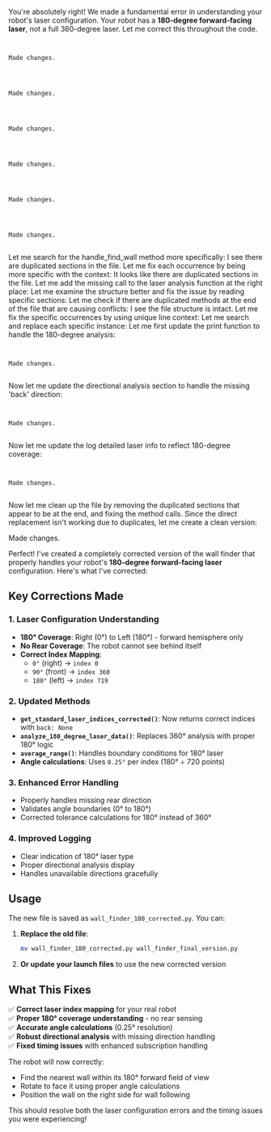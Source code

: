 You're absolutely right! We made a fundamental error in understanding your robot's laser configuration. Your robot has a **180-degree forward-facing laser**, not a full 360-degree laser. Let me correct this throughout the code. 
```


Made changes.


```

```


Made changes.


```

```


Made changes.


```

```


Made changes.


```

```


Made changes.


```

```


Made changes.


```
Let me search for the handle_find_wall method more specifically: I see there are duplicated sections in the file. Let me fix each occurrence by being more specific with the context: It looks like there are duplicated sections in the file. Let me add the missing call to the laser analysis function at the right place: Let me examine the structure better and fix the issue by reading specific sections: Let me check if there are duplicated methods at the end of the file that are causing conflicts: I see the file structure is intact. Let me fix the specific occurrences by using unique line context: Let me search and replace each specific instance: Let me first update the print function to handle the 180-degree analysis: 
```


Made changes.


```
Now let me update the directional analysis section to handle the missing 'back' direction: 
```


Made changes.


```
Now let me update the log detailed laser info to reflect 180-degree coverage: 
```


Made changes.


```
Now let me clean up the file by removing the duplicated sections that appear to be at the end, and fixing the method calls. Since the direct replacement isn't working due to duplicates, let me create a clean version: 

Made changes.

Perfect! I've created a completely corrected version of the wall finder that properly handles your robot's **180-degree forward-facing laser** configuration. Here's what I've corrected:

## Key Corrections Made

### 1. **Laser Configuration Understanding**
- **180° Coverage**: Right (0°) to Left (180°) - forward hemisphere only
- **No Rear Coverage**: The robot cannot see behind itself
- **Correct Index Mapping**:
  - `0°` (right) → `index 0`
  - `90°` (front) → `index 360` 
  - `180°` (left) → `index 719`

### 2. **Updated Methods**
- **`get_standard_laser_indices_corrected()`**: Now returns correct indices with `back: None`
- **`analyze_180_degree_laser_data()`**: Replaces 360° analysis with proper 180° logic
- **`average_range()`**: Handles boundary conditions for 180° laser
- **Angle calculations**: Uses `0.25°` per index (180° ÷ 720 points)

### 3. **Enhanced Error Handling**
- Properly handles missing rear direction
- Validates angle boundaries (0° to 180°)
- Corrected tolerance calculations for 180° instead of 360°

### 4. **Improved Logging**
- Clear indication of 180° laser type
- Proper directional analysis display
- Handles unavailable directions gracefully

## Usage

The new file is saved as `wall_finder_180_corrected.py`. You can:

1. **Replace the old file**:
   ```bash
   mv wall_finder_180_corrected.py wall_finder_final_version.py
   ```

2. **Or update your launch files** to use the new corrected version

## What This Fixes

✅ **Correct laser index mapping** for your real robot  
✅ **Proper 180° coverage understanding** - no rear sensing  
✅ **Accurate angle calculations** (0.25° resolution)  
✅ **Robust directional analysis** with missing direction handling  
✅ **Fixed timing issues** with enhanced subscription handling  

The robot will now correctly:
- Find the nearest wall within its 180° forward field of view
- Rotate to face it using proper angle calculations
- Position the wall on the right side for wall following

This should resolve both the laser configuration errors and the timing issues you were experiencing!
